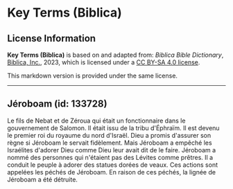 # Key Terms (Biblica)

## License Information

**Key Terms (Biblica)** is based on and adapted from: _Biblica Bible Dictionary_, [Biblica, Inc.](https://www.biblica.com/), 2023, which is licensed under a [CC BY-SA 4.0 license](https://creativecommons.org/licenses/by-sa/4.0/legalcode.en).

This markdown version is provided under the same license.



--------------------------------

## Jéroboam (id: 133728)

Le fils de Nebat et de Zéroua qui était un fonctionnaire dans le gouvernement de Salomon. Il était issu de la tribu d'Éphraïm. Il est devenu le premier roi du royaume du nord d'Israël. Dieu a promis d'assurer son règne si Jéroboam le servait fidèlement. Mais Jéroboam a empêché les Israélites d'adorer Dieu comme Dieu leur avait dit de le faire. Jéroboam a nommé des personnes qui n'étaient pas des Lévites comme prêtres. Il a conduit le peuple à adorer des statues dorées de veaux. Ces actions sont appelées les péchés de Jéroboam. En raison de ces péchés, la lignée de Jéroboam a été détruite.


